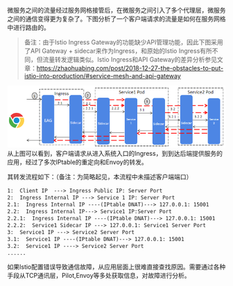 微服务之间的流量经过服务网格接管后，在微服务之间引入了多个代理层，微服务之间的通信变得更为复杂了。下图分析了一个客户端请求的流量是如何在服务网格中进行路由的。

> 备注：由于Istio Ingress Gateway的功能缺少API管理功能，因此下图采用了API Gateway + sidecar来作为Ingress，和原始的Istio Ingress有所不同，但流量转发逻辑类似。Istio Ingress和API Gateway的差异分析参见文章：https://zhaohuabing.com/post/2018-12-27-the-obstacles-to-put-istio-into-production/#service-mesh-and-api-gateway

![](image/request-route.png)
从上图可以看到，客户端请求从进入系统入口的Ingress，到到达后端提供服务的应用，经过了多次IPtable的重定向和Envoy的转发。

其转发流程如下：（备注：为简略起见，本流程中未描述客户端端口）

```
1:  Client IP  ---> Ingress Public IP: Server Port
2:  Ingress Internal IP ---> Service 1 IP: Server Port
2.1:  Ingress Internal IP ----(IPtable DNAT)---> 127.0.0.1: 15001
2.2:  Ingress Internal IP---> Service1 IP:Server Port 
2.2.1:  Ingress Internal IP ----(IPtable DNAT)---> 127.0.0.1: 15001
2.2.2:  Service1 Sidecar IP ---> 127.0.0.1: Service1 Server Port
3:  Service1 IP ---> Service2 Server Port
3.1:  Service1 IP ----(IPtable DNAT)---> 127.0.0.1: 15001
3.2:  Service1 IP ----> Service2 Server Port
......
```

如果Istio配置错误导致通信故障，从应用层面上很难直接查找原因。需要通过各种手段从TCP通讯层，Pilot,Envoy等多处获取信息，对故障进行分析。
